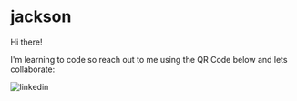 # jackson

Hi there!

I'm learning to code so reach out to me using the QR Code below and lets collaborate:

![linkedin](https://user-images.githubusercontent.com/84482662/145319578-d890f4c6-978e-4443-b5e7-e92db4b49279.png)
